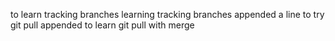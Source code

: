 to learn tracking branches
learning tracking branches
appended a line to try git pull
appended to learn git pull with merge
